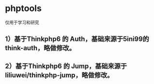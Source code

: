 # phptools
仅用于学习和研究
## 1）基于Thinkphp6 的 Auth，基础来源于5ini99的think-auth，略做修改。
## 2）基于Thinkphp6 的 Jump，基础来源于liliuwei/thinkphp-jump，略做修改。
